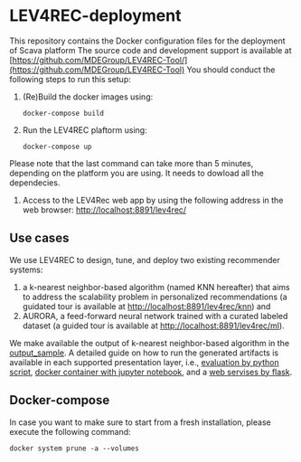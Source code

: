# LEV4REC-deployment
This repository contains the Docker configuration files for the deployment of Scava platform
The source code and development support is available at [https://github.com/MDEGroup/LEV4REC-Tool/](https://github.com/MDEGroup/LEV4REC-Tool)
You should conduct the following steps to run this setup:

1. (Re)Build the docker images using: 

	`docker-compose build`
2. Run the LEV4REC plaftorm using: 

	`docker-compose up` 
	
Please note that the last command can take more than 5 minutes, depending on the platform you are using. It needs to dowload all the dependecies.

1. Access to the LEV4Rec web app by using the following address in the web browser: 
[http://localhost:8891/lev4rec/](http://localhost:8891/lev4rec/)

## Use cases
We use LEV4REC to design, tune, and deploy two existing recommender systems:

1. a k-nearest neighbor-based algorithm (named KNN hereafter) that aims to address the scalability problem in personalized recommendations (a guidated tour is available at [http://localhost:8891/lev4rec/knn](http://localhost:8891/lev4rec/knn)) and
2. AURORA, a feed-forward neural network trained with a curated labeled dataset (a guided tour is available at [http://localhost:8891/lev4rec/ml](http://localhost:8891/lev4rec/ml)).

We make available the output of k-nearest neighbor-based algorithm in the [output_sample](https://github.com/MDEGroup/LEV4REC-deployment/tree/master/output_sample). A detailed guide on how to run the generated artifacts is available in each supported presentation layer, i.e., [evaluation by python script](https://github.com/MDEGroup/LEV4REC-deployment/tree/master/output_sample/evaluation), [docker container with jupyter notebook](https://github.com/MDEGroup/LEV4REC-deployment/tree/master/output_sample/notebook), and a [web servises by flask](https://github.com/MDEGroup/LEV4REC-deployment/tree/master/output_sample/services).



## Docker-compose

In case you want to make sure to start from a fresh installation, please execute the following command:

```
docker system prune -a --volumes
```
